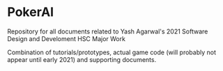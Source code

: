 # PokerAI


Repository for all documents related to Yash Agarwal's 2021 Software Design and Develoment HSC Major Work

Combination of tutorials/prototypes, actual game code (will probably not appear until early 2021) and supporting documents.
